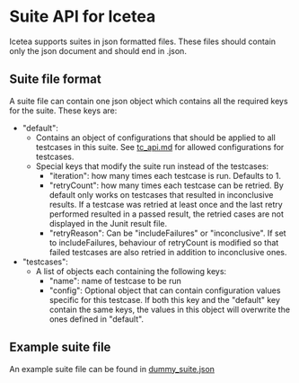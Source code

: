 # Suite API for Icetea
Icetea supports suites in json formatted files.
These files should contain only the json document
and should end in .json.

## Suite file format
A suite file can contain one json object which contains
all the required keys for the suite. These keys are:

* "default":
    * Contains an object of configurations that should be applied
    to all testcases in this suite. See [tc_api.md](tc_api.md)
    for allowed configurations for testcases.
    * Special keys that modify the suite run instead of the testcases:
        * "iteration": how many times each testcase is run.
        Defaults to 1.
        * "retryCount": how many times each testcase can be retried.
        By default only works on testcases that resulted in
        inconclusive results.
        If a testcase was retried at least once
        and the last retry performed resulted in a passed result,
        the retried cases are not displayed in the Junit result file.
        * "retryReason": Can be "includeFailures" or "inconclusive".
        If set to includeFailures, behaviour of retryCount is modified
        so that failed testcases are also retried
        in addition to inconclusive ones.
* "testcases":
    * A list of objects each containing the following keys:
        * "name": name of testcase to be run
        * "config": Optional object that can contain configuration
        values specific for this testcase.
        If both this key and the "default" key contain the same keys,
        the values in this object will overwrite
        the ones defined in "default".

## Example suite file
An example suite file can be found in
[dummy_suite.json](./../examples/dummy_suite.json)